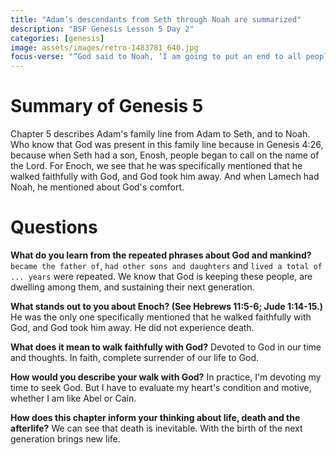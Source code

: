 ```yaml
---
title: "Adam’s descendants from Seth through Noah are summarized"
description: "BSF Genesis Lesson 5 Day 2"
categories: [genesis]
image: assets/images/retro-1483781_640.jpg
focus-verse: "“God said to Noah, ‘I am going to put an end to all people, for the earth is filled with violence because of them. I am surely going to destroy both them and the earth.’ ” – Genesis 6:13"
---
```


# Summary of Genesis 5

Chapter 5 describes Adam's family line from Adam to Seth, and to Noah. Who know that God was present in this family line because in Genesis 4:26, because when Seth had a son, Enosh, people began to call on the name of the Lord. For Enoch, we see that he was specifically mentioned that he walked faithfully with God, and God took him away. And when Lamech had Noah, he mentioned about God's comfort. 

# Questions 

**What do you learn from the repeated phrases about God and mankind?** `became the father of`, `had other sons and daughters` and `lived a total of ... years` were repeated. We know that God is keeping these people, are dwelling among them, and sustaining their next generation.

**What stands out to you about Enoch? (See Hebrews 11:5-6; Jude 1:14-15.)** He was the only one specifically mentioned that he walked faithfully with God, and God took him away. He did not experience death.

**What does it mean to walk faithfully with God?** Devoted to God in our time and thoughts. In faith, complete surrender of our life to God. 

**How would you describe your walk with God?** In practice, I'm devoting my time to seek God. But I have to evaluate my heart's condition and motive, whether I am like Abel or Cain.

**How does this chapter inform your thinking about life, death and the afterlife?** We can see that death is inevitable. With the birth of the next generation brings new life. 


